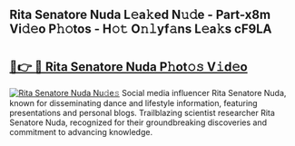 ## Rita Senatore Nuda L𝚎a𝚔ed N𝚞𝚍e - Part-x8m Vi𝚍𝚎o P𝚑𝚘tos - H𝚘𝚝 O𝚗𝚕yf𝚊ns L𝚎a𝚔s cF9LA

# <h2><a href="http://kfdwaa8.oniu.top/?m=Rita+Senatore+Nuda">🔗👉 🔴 Rita Senatore Nuda P𝚑ot𝚘𝚜 V𝚒d𝚎o</a></h2>

[![Rita Senatore Nuda Nu𝚍e𝚜](https://i.imgur.com/0qMVB7G.gif)](http://kfdwaa8.oniu.top/?m=Rita+Senatore+Nuda)
Social media influencer Rita Senatore Nuda, known for disseminating dance and lifestyle information, featuring presentations and personal blogs. Trailblazing scientist researcher Rita Senatore Nuda, recognized for their groundbreaking discoveries and commitment to advancing knowledge.  
